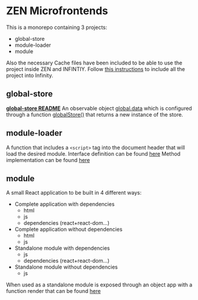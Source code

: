 # ZEN Microfrontends

This is a monorepo containing 3 projects:

- global-store
- module-loader
- module

Also the necessary Cache files have been included to be able to use the project inside ZEN and INFINTIY. Follow [this instructions](./zen-files/README.md) to include all the project into Infinity.

## global-store

**[global-store README](./global-store/README.md)**
An observable object [global.data](./global-store/src/global.data.ts) which is configured through a function [globalStore()](./global-store/src/global.store.ts) that returns a new instance of the store.

## module-loader

A function that includes a `<script>` tag into the document header that will load the desired module.
Interface definition can be found [here](./module-loader/src/index.d.ts)
Method implementation can be found [here](./module-loader/src/loader.ts)

## module

A small React application to be built in 4 different ways:

- Complete application with dependencies
  - html
  - js
  - dependencies (react+react-dom...)
- Complete application without dependencies
  - html
  - js
- Standalone module with dependencies
  - js
  - dependencies (react+react-dom...)
- Standalone module without dependencies
  - js

When used as a standalone module is exposed through an object app with a function render that can be found [here](./module/src/app.tsx)
